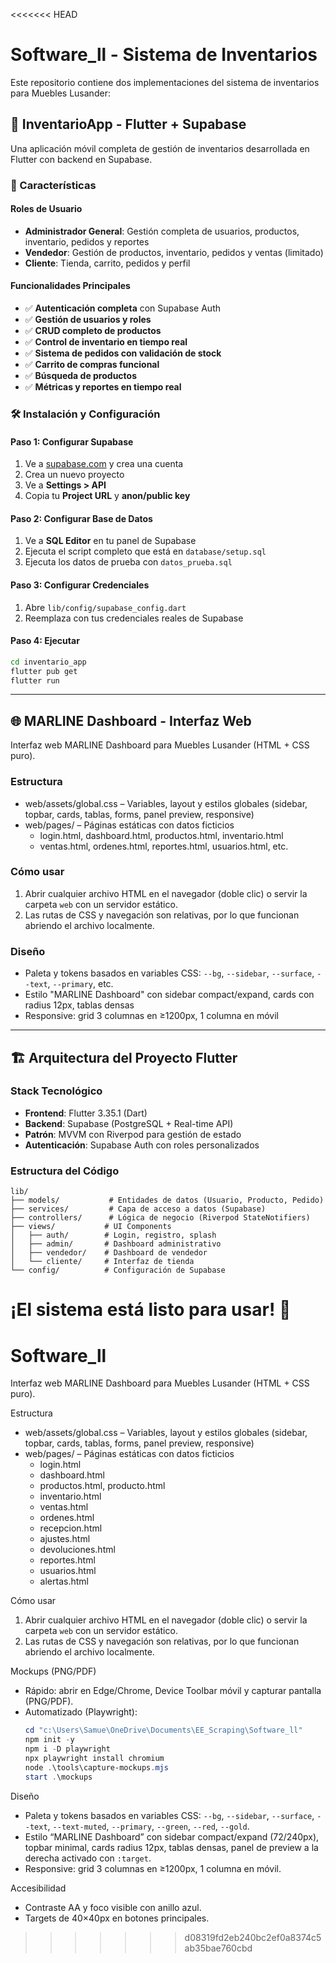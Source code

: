 <<<<<<< HEAD
# Software_ll - Sistema de Inventarios

Este repositorio contiene dos implementaciones del sistema de inventarios para Muebles Lusander:

## 📱 InventarioApp - Flutter + Supabase

Una aplicación móvil completa de gestión de inventarios desarrollada en Flutter con backend en Supabase.

### 🚀 Características

#### Roles de Usuario
- **Administrador General**: Gestión completa de usuarios, productos, inventario, pedidos y reportes
- **Vendedor**: Gestión de productos, inventario, pedidos y ventas (limitado)
- **Cliente**: Tienda, carrito, pedidos y perfil

#### Funcionalidades Principales
- ✅ **Autenticación completa** con Supabase Auth
- ✅ **Gestión de usuarios y roles**
- ✅ **CRUD completo de productos**
- ✅ **Control de inventario en tiempo real**
- ✅ **Sistema de pedidos con validación de stock**
- ✅ **Carrito de compras funcional**
- ✅ **Búsqueda de productos**
- ✅ **Métricas y reportes en tiempo real**

### 🛠️ Instalación y Configuración

#### Paso 1: Configurar Supabase
1. Ve a [supabase.com](https://supabase.com) y crea una cuenta
2. Crea un nuevo proyecto
3. Ve a **Settings > API**
4. Copia tu **Project URL** y **anon/public key**

#### Paso 2: Configurar Base de Datos
1. Ve a **SQL Editor** en tu panel de Supabase
2. Ejecuta el script completo que está en `database/setup.sql`
3. Ejecuta los datos de prueba con `datos_prueba.sql`

#### Paso 3: Configurar Credenciales
1. Abre `lib/config/supabase_config.dart`
2. Reemplaza con tus credenciales reales de Supabase

#### Paso 4: Ejecutar
```bash
cd inventario_app
flutter pub get
flutter run
```

---

## 🌐 MARLINE Dashboard - Interfaz Web

Interfaz web MARLINE Dashboard para Muebles Lusander (HTML + CSS puro).

### Estructura
- web/assets/global.css – Variables, layout y estilos globales (sidebar, topbar, cards, tablas, forms, panel preview, responsive)
- web/pages/ – Páginas estáticas con datos ficticios
	- login.html, dashboard.html, productos.html, inventario.html
	- ventas.html, ordenes.html, reportes.html, usuarios.html, etc.

### Cómo usar
1. Abrir cualquier archivo HTML en el navegador (doble clic) o servir la carpeta `web` con un servidor estático.
2. Las rutas de CSS y navegación son relativas, por lo que funcionan abriendo el archivo localmente.

### Diseño
- Paleta y tokens basados en variables CSS: `--bg`, `--sidebar`, `--surface`, `--text`, `--primary`, etc.
- Estilo "MARLINE Dashboard" con sidebar compact/expand, cards con radius 12px, tablas densas
- Responsive: grid 3 columnas en ≥1200px, 1 columna en móvil

---

## 🏗️ Arquitectura del Proyecto Flutter

### Stack Tecnológico
- **Frontend**: Flutter 3.35.1 (Dart)
- **Backend**: Supabase (PostgreSQL + Real-time API)
- **Patrón**: MVVM con Riverpod para gestión de estado
- **Autenticación**: Supabase Auth con roles personalizados

### Estructura del Código
```
lib/
├── models/           # Entidades de datos (Usuario, Producto, Pedido)
├── services/         # Capa de acceso a datos (Supabase)
├── controllers/      # Lógica de negocio (Riverpod StateNotifiers)
├── views/           # UI Components
│   ├── auth/        # Login, registro, splash
│   ├── admin/       # Dashboard administrativo
│   ├── vendedor/    # Dashboard de vendedor
│   └── cliente/     # Interfaz de tienda
└── config/          # Configuración de Supabase
```

¡El sistema está listo para usar! 🎉
=======
# Software_ll

Interfaz web MARLINE Dashboard para Muebles Lusander (HTML + CSS puro).

Estructura
- web/assets/global.css – Variables, layout y estilos globales (sidebar, topbar, cards, tablas, forms, panel preview, responsive)
- web/pages/ – Páginas estáticas con datos ficticios
	- login.html
	- dashboard.html
	- productos.html, producto.html
	- inventario.html
	- ventas.html
	- ordenes.html
	- recepcion.html
	- ajustes.html
	- devoluciones.html
	- reportes.html
	- usuarios.html
	- alertas.html

Cómo usar
1. Abrir cualquier archivo HTML en el navegador (doble clic) o servir la carpeta `web` con un servidor estático.
2. Las rutas de CSS y navegación son relativas, por lo que funcionan abriendo el archivo localmente.

Mockups (PNG/PDF)
- Rápido: abrir en Edge/Chrome, Device Toolbar móvil y capturar pantalla (PNG/PDF).
- Automatizado (Playwright):
	```powershell
	cd "c:\Users\Samue\OneDrive\Documents\EE_Scraping\Software_ll"
	npm init -y
	npm i -D playwright
	npx playwright install chromium
	node .\tools\capture-mockups.mjs
	start .\mockups
	```

Diseño
- Paleta y tokens basados en variables CSS: `--bg`, `--sidebar`, `--surface`, `--text`, `--text-muted`, `--primary`, `--green`, `--red`, `--gold`.
- Estilo “MARLINE Dashboard” con sidebar compact/expand (72/240px), topbar minimal, cards radius 12px, tablas densas, panel de preview a la derecha activado con `:target`.
- Responsive: grid 3 columnas en ≥1200px, 1 columna en móvil.

Accesibilidad
- Contraste AA y foco visible con anillo azul.
- Targets de 40×40px en botones principales.
>>>>>>> d08319fd2eb240bc2ef0a8374c5ab35bae760cbd
